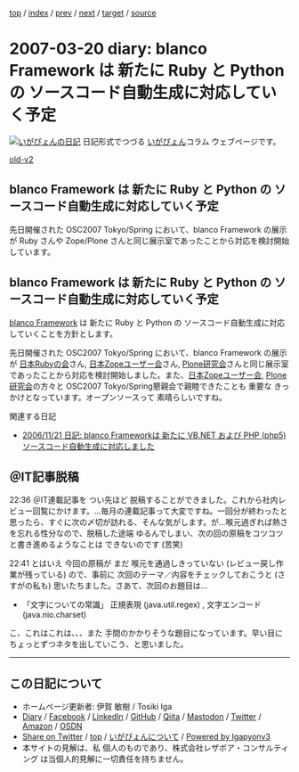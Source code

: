 [top](../index.html) 
 / [index](index.html) 
 / [prev](ig070315.html) 
 / [next](ig070327.html) 
 / [target](https://www.igapyon.jp/igapyon/diary/2007/ig070320.html) 
 / [source](https://github.com/igapyon/diary/blob/master/2007/ig070320.src.md) 

2007-03-20 diary: blanco Framework は 新たに Ruby と Python の ソースコード自動生成に対応していく予定
=====================================================================================================
[![いがぴょんの日記](https://www.igapyon.jp/igapyon/diary/images/iga200306s.jpg "いがぴょん")](https://www.igapyon.jp/igapyon/diary/memo/memoigapyon.html) 日記形式でつづる [いがぴょん](https://www.igapyon.jp/igapyon/diary/memo/memoigapyon.html)コラム ウェブページです。

[old-v2](ig070320-orig.html)

## blanco Framework は 新たに Ruby と Python の ソースコード自動生成に対応していく予定

先日開催された OSC2007 Tokyo/Spring において、blanco Framework の展示が Ruby さんや Zope/Plone さんと同じ展示室であったことから対応を検討開始しています。


## blanco Framework は 新たに Ruby と Python の ソースコード自動生成に対応していく予定

[blanco Framework](https://www.igapyon.jp/blanco/blanco.ja.html) は 新たに Ruby と Python の ソースコード自動生成に対応していくことを方針とします。

先日開催された OSC2007 Tokyo/Spring において、blanco Framework の展示が [日本Rubyの会](http://jp.rubyist.net/)さん, [日本Zopeユーザー会](http://zope.jp/)さん, [Plone研究会](http://plone.jp/)さんと同じ展示室であったことから対応を検討開始しました。また、[日本Zopeユーザー会](http://zope.jp/), [Plone研究会](http://plone.jp/)の方々と OSC2007 Tokyo/Spring懇親会で親睦できたことも 重要な きっかけとなっています。オープンソースって 素晴らしいですね。

関連する日記

* [2006/11/21 日記: blanco Frameworkは 新たに VB.NET および PHP (php5) ソースコード自動生成に対応しました](../2006/ig061121.html)

## ＠IT記事脱稿

22:36 ＠IT連載記事を つい先ほど 脱稿することができました。これから社内レビュー回覧にかけます。…毎月の連載記事って大変ですね。一回分が終わったと思ったら、すぐに次の〆切が訪れる、そんな気がします。が…喉元過ぎれば熱さを忘れる性分なので、脱稿した途端 ゆるんでしまい、次の回の原稿をコツコツと書き進めるようなことは できないのです (苦笑)

22:41 とはいえ 今回の原稿が まだ 喉元を通過しきっていない (レビュー戻し作業が残っている) ので、事前に 次回のテーマ／内容をチェックしておこうと
(さすがの私も) 思いたちました。さあて、次回のお題目は…

* 「文字についての常識」 正規表現 (java.util.regex) , 文字エンコード (java.nio.charset)

こ、これはこれは、、、また 手間のかかりそうな題目になっています。早い目に ちょっとずつネタを出していこう、と思いました。


----------------------------------------------------------------------------------------------------

## この日記について

* ホームページ更新者: 伊賀 敏樹 / Tosiki Iga
* [Diary](https://www.igapyon.jp/igapyon/diary/) / [Facebook](https://www.facebook.com/igapyon) / [LinkedIn](https://www.linkedin.com/in/toshikiiga) / [GitHub](https://github.com/igapyon) / [Qiita](https://qiita.com/igapyon) / [Mastodon](https://social.vivaldi.net/@igapyon) / [Twitter](https://twitter.com/ToshikiIga) / [Amazon](https://www.amazon.co.jp/%E4%BC%8A%E8%B3%80-%E6%95%8F%E6%A8%B9/e/B004LTQWCQ) / [OSDN](https://ja.osdn.net/users/iga/)
* [Share on Twitter](https://twitter.com/intent/tweet?hashtags=igapyon%2Cdiary%2C%E3%81%84%E3%81%8C%E3%81%B4%E3%82%87%E3%82%93&text=blanco+Framework+%E3%81%AF+%E6%96%B0%E3%81%9F%E3%81%AB+Ruby+%E3%81%A8+Python+%E3%81%AE+%E3%82%BD%E3%83%BC%E3%82%B9%E3%82%B3%E3%83%BC%E3%83%89%E8%87%AA%E5%8B%95%E7%94%9F%E6%88%90%E3%81%AB%E5%AF%BE%E5%BF%9C%E3%81%97%E3%81%A6%E3%81%84%E3%81%8F%E4%BA%88%E5%AE%9A&url=https%3A%2F%2Fwww.igapyon.jp%2Figapyon%2Fdiary%2F2007%2Fig070320.html) / [top](../index.html) / [いがぴょんについて](https://www.igapyon.jp/igapyon/diary/memo/memoigapyon.html) / [Powered by Igapyonv3](https://github.com/igapyon/igapyonv3)
* 本サイトの見解は、私 個人のものであり、株式会社レザボア・コンサルティング は当個人的見解に一切責任を持ちません。 
